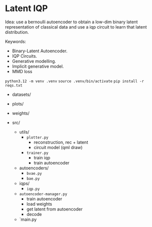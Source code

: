 # Latent IQP

Idea: use a bernoulli autoencoder to obtain a low-dim binary latent representation of classical data and use a iqp circuit to learn that latent distribution.

Keywords: 
- Binary-Latent Autoencoder.
- IQP Circuits.
- Generative modelling.
- Implicit generative model.
- MMD loss
 

`python3.12 -m venv .venv`
`source .venv/bin/activate`
`pip install -r reqs.txt`

- datasets/
- plots/
- weights/

- src/
    - utils/
        - `plotter.py`
            - reconstruction, rec + latent
            - circuit model (qml draw)
        - `trainer.py`
            - train iqp
            - train autoencoder
    - autoencoders/
        - `bvae.py`
        - `bae.py`
    - iqps/
        - `iqp.py`
    - `autoencoder-manager.py`
        - train autoencoder
        - load weights
        - get latent from autoencoder
        - decode
    - `main.py
